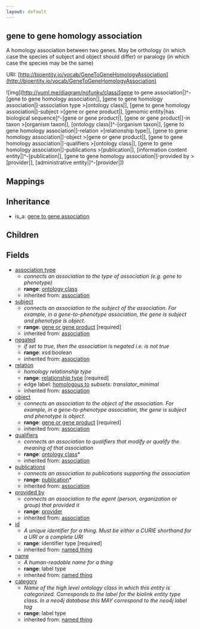 ```yaml
---
layout: default
---
```


## gene to gene homology association


A homology association between two genes. May be orthology (in which case the species of subject and object should differ) or paralogy (in which case the species may be the same)

URI: [http://bioentity.io/vocab/GeneToGeneHomologyAssociation](http://bioentity.io/vocab/GeneToGeneHomologyAssociation)


![img](http://yuml.me/diagram/nofunky/class/[gene to gene association|]^-[gene to gene homology association|], [gene to gene homology association|]-association type >[ontology class|], [gene to gene homology association|]-subject >[gene or gene product|], [genomic entity|has biological sequence]^-[gene or gene product|], [gene or gene product|]-in taxon >[organism taxon|], [ontology class|]^-[organism taxon|], [gene to gene homology association|]-relation >[relationship type|], [gene to gene homology association|]-object >[gene or gene product|], [gene to gene homology association|]-qualifiers >[ontology class|], [gene to gene homology association|]-publications >[publication|], [information content entity|]^-[publication|], [gene to gene homology association|]-provided by >[provider|], [administrative entity|]^-[provider|])
## Mappings


## Inheritance

 *  is_a: [gene to gene association](GeneToGeneAssociation.html)

## Children



## Fields

 * [association type](association_type.html)
    * _connects an association to the type of association (e.g. gene to phenotype)_
    * __range__: [ontology class](OntologyClass.html)
    * inherited from: [association](Association.html)
 * [subject](subject.html)
    * _connects an association to the subject of the association. For example, in a gene-to-phenotype association, the gene is subject and phenotype is object._
    * __range__: [gene or gene product](GeneOrGeneProduct.html) [required]
    * inherited from: [association](Association.html)
 * [negated](negated.html)
    * _if set to true, then the association is negated i.e. is not true_
    * __range__: xsd:boolean
    * inherited from: [association](Association.html)
 * [relation](relation.html)
    * _homology relationship type_
    * __range__: [relationship type](RelationshipType.html) [required]
    * edge label: [homologous to](homologous_to.html) *subsets: translator_minimal*
    * inherited from: [association](Association.html)
 * [object](object.html)
    * _connects an association to the object of the association. For example, in a gene-to-phenotype association, the gene is subject and phenotype is object._
    * __range__: [gene or gene product](GeneOrGeneProduct.html) [required]
    * inherited from: [association](Association.html)
 * [qualifiers](qualifiers.html)
    * _connects an association to qualifiers that modify or qualify the meaning of that association_
    * __range__: [ontology class](OntologyClass.html)*
    * inherited from: [association](Association.html)
 * [publications](publications.html)
    * _connects an association to publications supporting the association_
    * __range__: [publication](Publication.html)*
    * inherited from: [association](Association.html)
 * [provided by](provided_by.html)
    * _connects an association to the agent (person, organization or group) that provided it_
    * __range__: [provider](Provider.html)
    * inherited from: [association](Association.html)
 * [id](id.html)
    * _A unique identifier for a thing. Must be either a CURIE shorthand for a URI or a complete URI_
    * __range__: identifier type [required]
    * inherited from: [named thing](NamedThing.html)
 * [name](name.html)
    * _A human-readable name for a thing_
    * __range__: label type
    * inherited from: [named thing](NamedThing.html)
 * [category](category.html)
    * _Name of the high level ontology class in which this entity is categorized. Corresponds to the label for the biolink entity type class. In a neo4j database this MAY correspond to the neo4j label tag_
    * __range__: label type
    * inherited from: [named thing](NamedThing.html)
